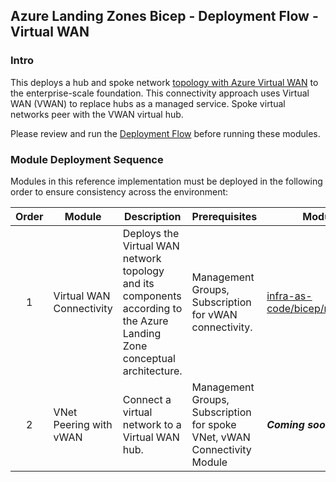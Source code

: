 <!-- markdownlint-disable -->
## Azure Landing Zones Bicep - Deployment Flow - Virtual WAN
<!-- markdownlint-restore -->

### Intro

This deploys a hub and spoke network [topology with Azure Virtual WAN](https://docs.microsoft.com/en-us/azure/architecture/networking/hub-spoke-vwan-architecture) to the enterprise-scale foundation. This connectivity approach uses Virtual WAN (VWAN) to replace hubs as a managed service. Spoke virtual networks peer with the VWAN virtual hub.

Please review and run the [Deployment Flow](https://github.com/Azure/ALZ-Bicep/wiki/DeploymentFlow) before running these modules. 

### Module Deployment Sequence

Modules in this reference implementation must be deployed in the following order to ensure consistency across the environment:

| Order | Module                                 | Description                                                                                                                                                                                | Prerequisites                                                          | Module Documentation                                                                                                                                                  |
| :---: | -------------------------------------- | ------------------------------------------------------------------------------------------------------------------------------------------------------------------------------------------ | ---------------------------------------------------------------------- | --------------------------------------------------------------------------------------------------------------------------------------------------------------------- |
|   1   | Virtual WAN Connectivity                      | Deploys the Virtual WAN network topology and its components according to the Azure Landing Zone conceptual architecture.                                                                                          | Management Groups, Subscription for vWAN connectivity.                    | [infra-as-code/bicep/modules/vwanConnectivity](https://github.com/Azure/ALZ-Bicep/tree/main/infra-as-code/bicep/modules/vwanConnectivity)                             |
|   2   | VNet Peering with vWAN                        | Connect a virtual network to a Virtual WAN hub.                                                                                          | Management Groups, Subscription for spoke VNet, vWAN Connectivity Module                    | _**Coming soon**_                            |
